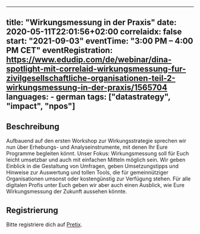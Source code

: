 
---
title: "Wirkungsmessung in der Praxis"
date: 2020-05-11T22:01:56+02:00
correlaidx: false
start: "2021-09-03"
eventTime: "3:00 PM – 4:00 PM CET"
eventRegistration: https://www.edudip.com/de/webinar/dina-spotlight-mit-correlaid-wirkungsmessung-fur-zivilgesellschaftliche-organisationen-teil-2-wirkungsmessung-in-der-praxis/1565704
languages: 
    - german
tags: ["datastrategy", "impact", "npos"]
---

## Beschreibung
Aufbauend auf den ersten Workshop zur Wirkungsstrategie sprechen wir nun über Erhebungs- und Analyseinstrumente, mit denen Ihr Eure Programme begleiten könnt. Unser Fokus: Wirkungsmessung soll für Euch leicht umsetzbar und auch mit einfachen Mitteln möglich sein. Wir geben Einblick in die Gestaltung von Umfragen, geben Umsetzungstipps und Hinweise zur Auswertung und tollen Tools, die für gemeinnütziger Organisationen umsonst oder kostengünstig zur Verfügung stehen. Für alle digitalen Profis unter Euch geben wir aber auch einen Ausblick, wie Eure Wirkungsmessung der Zukunft aussehen könnte.

## Registrierung 
Bitte registriere dich auf [Pretix](https://www.edudip.com/de/webinar/dina-spotlight-mit-correlaid-wirkungsmessung-fur-zivilgesellschaftliche-organisationen-teil-2-wirkungsmessung-in-der-praxis/1565704).
